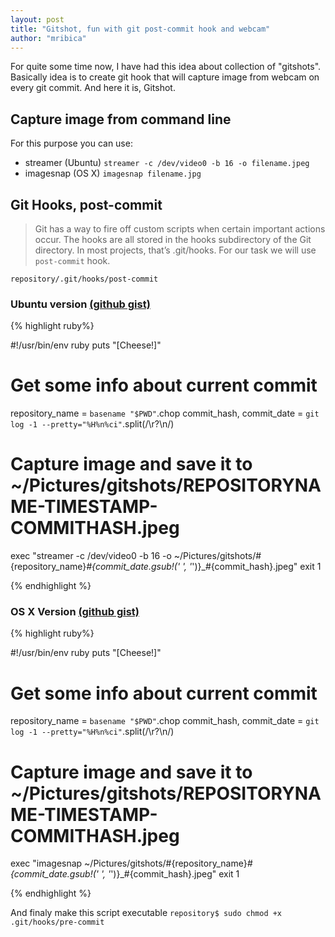 ```yaml
---
layout: post
title: "Gitshot, fun with git post-commit hook and webcam" 
author: "mribica"
---
```


For quite some time now, I have had this idea about collection of "gitshots". Basically idea is to create 
git hook that will capture image from webcam on every git commit. And here it is, Gitshot.

## Capture image from command line

For this purpose you can use:

- streamer (Ubuntu) `streamer -c /dev/video0 -b 16 -o filename.jpeg`
- imagesnap (OS X) `imagesnap filename.jpg`

## Git Hooks, post-commit

> Git has a way to fire off custom scripts when certain important actions occur. The hooks are all stored in the hooks subdirectory of the Git directory. 
> In most projects, that’s .git/hooks. For our task we will use `post-commit` hook.


`repository/.git/hooks/post-commit`

### Ubuntu version [(github gist)](https://gist.github.com/4297617)

{% highlight ruby%}

#!/usr/bin/env ruby
puts "[Cheese!]"

# Get some info about current commit
repository_name = `basename "$PWD"`.chop
commit_hash, commit_date = `git log -1 --pretty="%H%n%ci"`.split(/\r?\n/)

# Capture image and save it to ~/Pictures/gitshots/REPOSITORYNAME-TIMESTAMP-COMMITHASH.jpeg
exec "streamer -c /dev/video0 -b 16 -o ~/Pictures/gitshots/#{repository_name}_#{commit_date.gsub!(' ', '_')}_#{commit_hash}.jpeg"
exit 1

{% endhighlight %}

### OS X Version [(github gist)](https://gist.github.com/4297623)

{% highlight ruby%}

#!/usr/bin/env ruby
puts "[Cheese!]"

# Get some info about current commit
repository_name = `basename "$PWD"`.chop
commit_hash, commit_date = `git log -1 --pretty="%H%n%ci"`.split(/\r?\n/)

# Capture image and save it to ~/Pictures/gitshots/REPOSITORYNAME-TIMESTAMP-COMMITHASH.jpeg
exec "imagesnap ~/Pictures/gitshots/#{repository_name}_#{commit_date.gsub!(' ', '_')}_#{commit_hash}.jpeg"
exit 1

{% endhighlight %}

And finaly make this script executable `repository$ sudo chmod +x .git/hooks/pre-commit`


